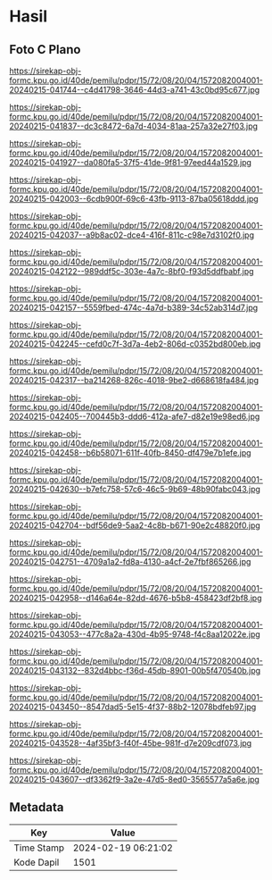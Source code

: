# Hasil

## Foto C Plano

https://sirekap-obj-formc.kpu.go.id/40de/pemilu/pdpr/15/72/08/20/04/1572082004001-20240215-041744--c4d41798-3646-44d3-a741-43c0bd95c677.jpg

https://sirekap-obj-formc.kpu.go.id/40de/pemilu/pdpr/15/72/08/20/04/1572082004001-20240215-041837--dc3c8472-6a7d-4034-81aa-257a32e27f03.jpg

https://sirekap-obj-formc.kpu.go.id/40de/pemilu/pdpr/15/72/08/20/04/1572082004001-20240215-041927--da080fa5-37f5-41de-9f81-97eed44a1529.jpg

https://sirekap-obj-formc.kpu.go.id/40de/pemilu/pdpr/15/72/08/20/04/1572082004001-20240215-042003--6cdb900f-69c6-43fb-9113-87ba05618ddd.jpg

https://sirekap-obj-formc.kpu.go.id/40de/pemilu/pdpr/15/72/08/20/04/1572082004001-20240215-042037--a9b8ac02-dce4-416f-811c-c98e7d3102f0.jpg

https://sirekap-obj-formc.kpu.go.id/40de/pemilu/pdpr/15/72/08/20/04/1572082004001-20240215-042122--989ddf5c-303e-4a7c-8bf0-f93d5ddfbabf.jpg

https://sirekap-obj-formc.kpu.go.id/40de/pemilu/pdpr/15/72/08/20/04/1572082004001-20240215-042157--5559fbed-474c-4a7d-b389-34c52ab314d7.jpg

https://sirekap-obj-formc.kpu.go.id/40de/pemilu/pdpr/15/72/08/20/04/1572082004001-20240215-042245--cefd0c7f-3d7a-4eb2-806d-c0352bd800eb.jpg

https://sirekap-obj-formc.kpu.go.id/40de/pemilu/pdpr/15/72/08/20/04/1572082004001-20240215-042317--ba214268-826c-4018-9be2-d668618fa484.jpg

https://sirekap-obj-formc.kpu.go.id/40de/pemilu/pdpr/15/72/08/20/04/1572082004001-20240215-042405--700445b3-ddd6-412a-afe7-d82e19e98ed6.jpg

https://sirekap-obj-formc.kpu.go.id/40de/pemilu/pdpr/15/72/08/20/04/1572082004001-20240215-042458--b6b58071-611f-40fb-8450-df479e7b1efe.jpg

https://sirekap-obj-formc.kpu.go.id/40de/pemilu/pdpr/15/72/08/20/04/1572082004001-20240215-042630--b7efc758-57c6-46c5-9b69-48b90fabc043.jpg

https://sirekap-obj-formc.kpu.go.id/40de/pemilu/pdpr/15/72/08/20/04/1572082004001-20240215-042704--bdf56de9-5aa2-4c8b-b671-90e2c48820f0.jpg

https://sirekap-obj-formc.kpu.go.id/40de/pemilu/pdpr/15/72/08/20/04/1572082004001-20240215-042751--4709a1a2-fd8a-4130-a4cf-2e7fbf865266.jpg

https://sirekap-obj-formc.kpu.go.id/40de/pemilu/pdpr/15/72/08/20/04/1572082004001-20240215-042958--d146a64e-82dd-4676-b5b8-458423df2bf8.jpg

https://sirekap-obj-formc.kpu.go.id/40de/pemilu/pdpr/15/72/08/20/04/1572082004001-20240215-043053--477c8a2a-430d-4b95-9748-f4c8aa12022e.jpg

https://sirekap-obj-formc.kpu.go.id/40de/pemilu/pdpr/15/72/08/20/04/1572082004001-20240215-043132--832d4bbc-f36d-45db-8901-00b5f470540b.jpg

https://sirekap-obj-formc.kpu.go.id/40de/pemilu/pdpr/15/72/08/20/04/1572082004001-20240215-043450--8547dad5-5e15-4f37-88b2-12078bdfeb97.jpg

https://sirekap-obj-formc.kpu.go.id/40de/pemilu/pdpr/15/72/08/20/04/1572082004001-20240215-043528--4af35bf3-f40f-45be-981f-d7e209cdf073.jpg

https://sirekap-obj-formc.kpu.go.id/40de/pemilu/pdpr/15/72/08/20/04/1572082004001-20240215-043607--df3362f9-3a2e-47d5-8ed0-3565577a5a6e.jpg


## Metadata

| Key        | Value               |
| ---------- | ------------------- |
| Time Stamp | 2024-02-19 06:21:02 |
| Kode Dapil | 1501                |



